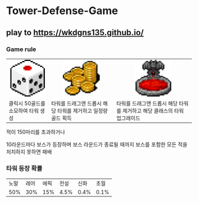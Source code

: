 # Tower-Defense-Game
## play to https://wkdgns135.github.io/

### Game rule
<table>
    <tr>
        <td align="center">
            <img src ='src/assets/images/button/dice.png' width = "100" heigth = "100"></img>
        </td>
        <td align="center">
            <img src ='src/assets/images/button/bin.png' width = "100" heigth = "100"></img>
        </td>
        <td align="center">
            <img src ='src/assets/images/button/upgrade.png' width = "100" heigth = "100"></img>
        </td>
    </tr>
        <tr>
        <td>
            클릭시 50골드를 소모하여 타워 생성
        </td>
        <td>
            타워를 드래그앤 드롭시 해당 타워를 제거하고 일정량 골드 획득 
        </td>
        <td>
            타워를 드래그앤 드롭시 해당 타워를 제거하고 해당 클래스의 타워 업그레이드
        </td>
    </tr>
</table>

<p>적이 150마리를 초과하거나 </p>
<p>10라운드마다 보스가 등장하며 보스 라운드가 종료될 때까지 보스를 포함한 모든 적을 처치하지 못하면 패배</p>

### 타워 등장 확률
<table>
<tr>
    <td>
        노말
    </td>
    <td>
        레어
    </td>
    <td>
        에픽
    </td>
    <td>
        전설
    </td>
    <td>
        신화
    </td>
    <td>
        초월
    </td>
</tr>
<tr>
    <td>
        50%
    </td>
    <td>
        30%
    </td>
    <td>
        15%
    </td>
    <td>
        4.5%
    </td>
    <td>
        0.4%
    </td>
    <td>
        0.1%
    </td>
</tr>
</table>